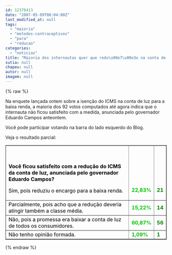 ```yaml
---
id: 12378413
date: "2007-05-09T08:04:00Z"
last_modified_at: null
tags:
  - "maioria"
  - "metodos-contraceptivos"
  - "para"
  - "reducao"
categories:
  - "noticias"
title: "Maioria dos internautas quer que redu\u00e7\u00e3o na conta de luz seja para todos"
sutia: null
chapeu: null
autor: null
imagem: null
---
```

{% raw %}
<p><p>Na enquete lan&ccedil;ada ontem sobre a isen&ccedil;&atilde;o do ICMS na conta de luz para a baixa renda, a maioria dos 92 votos computados at&eacute; agora indica que o internauta n&atilde;o ficou satisfeito com a medida, anunciada pelo governador Eduardo Campos anteontem.</p></p>
<p><p>Voc&ecirc; pode participar votando na barra do lado esquerdo do Blog.</p></p>
<p><p>Veja o resultado parcial:</p></p>
<p><p></p>
<p><table cellspacing=\"&quot;5&quot;\" cellpadding=\"&quot;0&quot;\" border=\"&quot;0&quot;\"></p>
<p>    <tbody></p>
<p>        <tr></p>
<p>            <td></p>
<p>            <p>&nbsp;</p></p>
<p>            <p><font face=\"&quot;Verdana,\" size=\"&quot;1&quot;\"><font face=\"&quot;Verdana,\" color=\"#000000\" size=\"&quot;1&quot;\"><strong>Voc&ecirc; ficou satisfeito com a redu&ccedil;&atilde;o do ICMS da conta de luz, anunciada pelo governador Eduardo Campos?</strong><br /></p>
<p>            </font></font></p></p>
<p>            <p><font face=\"&quot;Verdana,\" size=\"&quot;1&quot;\"><font face=\"&quot;Verdana,\" color=\"#000000\" size=\"&quot;1&quot;\">Sim, pois reduziu o encargo para a baixa renda.&nbsp;</font></font></p></p>
<p>            </td></p>
<p>            <td></p>
<p>            <p>&nbsp;</p></p>
<p>            <p>&nbsp;</p></p>
<p>            <p>&nbsp;</p></p>
<p>            <p><font face=\"&quot;Verdana,\" color=\"#00c300\" size=\"&quot;1&quot;\"><strong>22,83%</strong></font></p></p>
<p>            </td></p>
<p>            <td></p>
<p>            <p>&nbsp;</p></p>
<p>            <p>&nbsp;</p></p>
<p>            <p>&nbsp;</p></p>
<p>            <p><font face=\"&quot;Verdana,\" color=\"#008500\" size=\"&quot;1&quot;\"><strong>21</strong></font></p></p>
<p>            </td></p>
<p>        </tr></p>
<p>        <tr></p>
<p>            <td><font face=\"&quot;Verdana,\" size=\"&quot;1&quot;\"><font face=\"&quot;Verdana,\" color=\"#000000\" size=\"&quot;1&quot;\">Parcialmente, pois acho que a redu&ccedil;&atilde;o deveria atingir tamb&eacute;m a classe m&eacute;dia.&nbsp;</font></font></td></p>
<p>            <td><font face=\"&quot;Verdana,\" color=\"#00c300\" size=\"&quot;1&quot;\"><strong>15,22%</strong></font></td></p>
<p>            <td><font face=\"&quot;Verdana,\" color=\"#008500\" size=\"&quot;1&quot;\"><strong>14</strong></font></td></p>
<p>        </tr></p>
<p>        <tr></p>
<p>            <td><font face=\"&quot;Verdana,\" size=\"&quot;1&quot;\"><font face=\"&quot;Verdana,\" color=\"#000000\" size=\"&quot;1&quot;\">N&atilde;o, pois a promessa era baixar a conta de luz de todos os consumidores.&nbsp;</font></font></td></p>
<p>            <td><font face=\"&quot;Verdana,\" color=\"#00c300\" size=\"&quot;1&quot;\"><strong>60,87%</strong></font></td></p>
<p>            <td><font face=\"&quot;Verdana,\" color=\"#008500\" size=\"&quot;1&quot;\"><strong>56</strong></font></td></p>
<p>        </tr></p>
<p>        <tr></p>
<p>            <td><font face=\"&quot;Verdana,\" size=\"&quot;1&quot;\"><font face=\"&quot;Verdana,\" color=\"#000000\" size=\"&quot;1&quot;\">N&atilde;o tenho opini&atilde;o formada.&nbsp;</font></font></td></p>
<p>            <td><font face=\"&quot;Verdana,\" color=\"#00c300\" size=\"&quot;1&quot;\"><strong>1,09%</strong></font></td></p>
<p>            <td><font face=\"&quot;Verdana,\" color=\"#008500\" size=\"&quot;1&quot;\"><strong>1</strong></font></td></p>
<p>        </tr></p>
<p>    </tbody></p>
<p></table></p>
<p></p> </p>
{% endraw %}